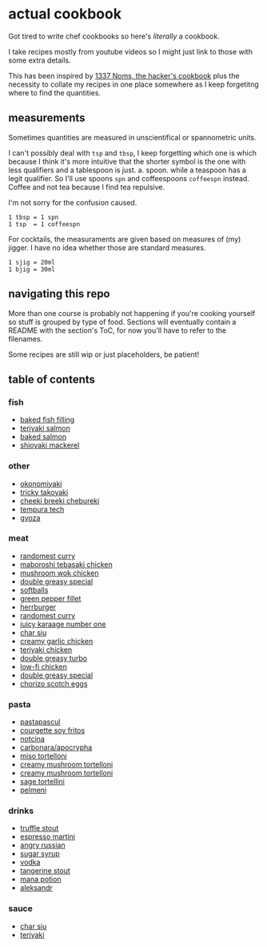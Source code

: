 # actual cookbook

Got tired to write chef cookbooks so here's *literally* a cookbook.

I take recipes mostly from youtube videos so I might just link to those with some extra details.

This has been inspired by [1337 Noms, the hacker's cookbook](https://github.com/theDevilsVoice/1337-Noms-The-Hacker-Cookbook) plus the necessity to collate my recipes in one place somewhere as I keep forgetitng where to find the quantities.

## measurements

Sometimes quantities are measured in unscientifical or spannometric units.

I can't possibly deal with `tsp` and `tbsp`, I keep forgetting which one is which because I think it's more intuitive that the shorter symbol is the one with less qualifiers and a tablespoon is just. a. spoon. while a teaspoon has a legit qualifier. So I'll use spoons `spn` and coffeespoons `coffeespn` instead. Coffee and not tea because I find tea repulsive.

I'm not sorry for the confusion caused.

```
1 tbsp = 1 spn
1 tsp  = 1 coffeespn
```

For cocktails, the measuraments are given based on measures of (my) jigger. I have no idea whether those are standard measures.
```
1 sjig = 20ml
1 bjig = 30ml
```

## navigating this repo

More than one course is probably not happening if you're cooking yourself so stuff is grouped by type of food. Sections will eventually contain a README with the section's ToC, for now you'll have to refer to the filenames.

Some recipes are still wip or just placeholders, be patient!

## table of contents

### fish

- [baked fish filling](https://github.com/caligin/actual-cookbook/tree/master/fish/baked-fish-filling.md)
- [teriyaki salmon](https://github.com/caligin/actual-cookbook/tree/master/fish/teriyaki-salmon.md)
- [baked salmon](https://github.com/caligin/actual-cookbook/tree/master/fish/baked-salmon.md)
- [shioyaki mackerel](https://github.com/caligin/actual-cookbook/tree/master/fish/shioyaki-mackerel.md)

### other

- [okonomiyaki](https://github.com/caligin/actual-cookbook/tree/master/other/okonomiyaki.md)
- [tricky takoyaki](https://github.com/caligin/actual-cookbook/tree/master/other/tricky-takoyaki.md)
- [cheeki breeki chebureki](https://github.com/caligin/actual-cookbook/tree/master/other/cheeki-breeki-chebureki.md)
- [tempura tech](https://github.com/caligin/actual-cookbook/tree/master/other/tempura-tech.md)
- [gyoza](https://github.com/caligin/actual-cookbook/tree/master/other/gyoza.md)

### meat

- [randomest curry](https://github.com/caligin/actual-cookbook/tree/master/meat/cheatcode-curry.md)
- [maboroshi tebasaki chicken](https://github.com/caligin/actual-cookbook/tree/master/meat/maboroshi-tebasaki-chicken.md)
- [mushroom wok chicken](https://github.com/caligin/actual-cookbook/tree/master/meat/mushroom-wok-chicken.md)
- [double greasy special](https://github.com/caligin/actual-cookbook/tree/master/meat/double-greasy-turbospecial.md)
- [softballs](https://github.com/caligin/actual-cookbook/tree/master/meat/softballs.md)
- [green pepper fillet](https://github.com/caligin/actual-cookbook/tree/master/meat/green-pepper-fillet.md)
- [herrburger](https://github.com/caligin/actual-cookbook/tree/master/meat/herrburger.md)
- [randomest curry](https://github.com/caligin/actual-cookbook/tree/master/meat/randomest-curry.md)
- [juicy karaage number one](https://github.com/caligin/actual-cookbook/tree/master/meat/juicy-karaage-number-one.md)
- [char siu](https://github.com/caligin/actual-cookbook/tree/master/meat/char-siu.md)
- [creamy garlic chicken](https://github.com/caligin/actual-cookbook/tree/master/meat/creamy-garlic-chicken.md)
- [teriyaki chicken](https://github.com/caligin/actual-cookbook/tree/master/meat/teriyaki-chicken.md)
- [double greasy turbo](https://github.com/caligin/actual-cookbook/tree/master/meat/double-greasy-turbo.md)
- [low-fi chicken](https://github.com/caligin/actual-cookbook/tree/master/meat/low-fi-chicken.md)
- [double greasy special](https://github.com/caligin/actual-cookbook/tree/master/meat/double-greasy-special.md)
- [chorizo scotch eggs](https://github.com/caligin/actual-cookbook/tree/master/meat/chorizo-scotch-eggs.md)

### pasta

- [pastapascul](https://github.com/caligin/actual-cookbook/tree/master/pasta/pascul.md)
- [courgette soy fritos](https://github.com/caligin/actual-cookbook/tree/master/pasta/courgette-soy-fritos.md)
- [notcina](https://github.com/caligin/actual-cookbook/tree/master/pasta/notcina.md)
- [carbonara/apocrypha](https://github.com/caligin/actual-cookbook/tree/master/pasta/carbonara-apocrypha.md)
- [miso tortelloni](https://github.com/caligin/actual-cookbook/tree/master/pasta/miso-tortelloni.md)
- [creamy mushroom tortelloni](https://github.com/caligin/actual-cookbook/tree/master/pasta/creamy-mushroom-tortelloni.md)
- [creamy mushroom tortelloni <chili>](https://github.com/caligin/actual-cookbook/tree/master/pasta/creamy-mushroom-tortelloni-chili-variant.md)
- [sage tortellini](https://github.com/caligin/actual-cookbook/tree/master/pasta/sage-tortellini.md)
- [pelmeni](https://github.com/caligin/actual-cookbook/tree/master/pasta/pelmeni.md)

### drinks

- [truffle stout](https://github.com/caligin/actual-cookbook/tree/master/drinks/truffle-stout.md)
- [espresso martini](https://github.com/caligin/actual-cookbook/tree/master/drinks/espresso-martini.md)
- [angry russian](https://github.com/caligin/actual-cookbook/tree/master/drinks/angry-russian.md)
- [sugar syrup](https://github.com/caligin/actual-cookbook/tree/master/drinks/sugar-syrup.md)
- [vodka](https://github.com/caligin/actual-cookbook/tree/master/drinks/vodka.md)
- [tangerine stout](https://github.com/caligin/actual-cookbook/tree/master/drinks/tangerine-stout.md)
- [mana potion](https://github.com/caligin/actual-cookbook/tree/master/drinks/mana-potion.md)
- [aleksandr](https://github.com/caligin/actual-cookbook/tree/master/drinks/aleksandr.md)

### sauce

- [char siu](https://github.com/caligin/actual-cookbook/tree/master/sauce/char-siu.md)
- [teriyaki](https://github.com/caligin/actual-cookbook/tree/master/sauce/teriyaki.md)

